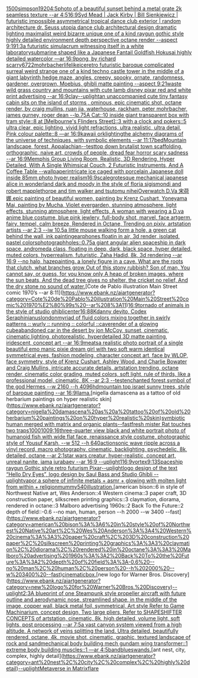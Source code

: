 [1500](https://www.ebank.nz/aiartgenerator?category=1500)[simpson](https://www.ebank.nz/aiartgenerator?category=simpson)[1920](https://www.ebank.nz/aiartgenerator?category=1920)[4:5](https://www.ebank.nz/aiartgenerator?category=4%3A5)[photo of a beautiful sunset behind a metal grate 2k seamless texture --ar 4:5](https://www.ebank.nz/aiartgenerator?category=photo%20of%20a%20beautiful%20sunset%20behind%20a%20metal%20grate%202k%20seamless%20texture%20--ar%204%3A5)[16:9](https://www.ebank.nz/aiartgenerator?category=16%3A9)[Syd Mead | Jack Kirby | Bill Sienkiewicz | futuristic impossible asymmetrical tropical dance club exterior | random architecture dr. Seuss utopia dance club architectural design dramatic lighting maximalist weird bizarre unique one of a kind raygun gothic style highly detailed environment depth perspective octane render --aspect 9:19](https://www.ebank.nz/aiartgenerator?category=Syd%20Mead%20%7C%20Jack%20Kirby%20%7C%20Bill%20Sienkiewicz%20%7C%20futuristic%20impossible%20asymmetrical%20tropical%20dance%20club%20exterior%20%7C%20random%20architecture%20dr.%20Seuss%20utopia%20dance%20club%20architectural%20design%20dramatic%20lighting%20maximalist%20weird%20bizarre%20unique%20one%20of%20a%20kind%20raygun%20gothic%20style%20highly%20detailed%20environment%20depth%20perspective%20octane%20render%20--aspect%209%3A19)[1:3](https://www.ebank.nz/aiartgenerator?category=1%3A3)[a futuristic simulacrum witnessing itself in a white laboratory](https://www.ebank.nz/aiartgenerator?category=a%20futuristic%20simulacrum%20witnessing%20itself%20in%20a%20white%20laboratory)[submarine shaped like a Japanese Fantail Goldfish Hokusai highly detailed watercolor —ar 16:9](https://www.ebank.nz/aiartgenerator?category=submarine%20shaped%20like%20a%20Japanese%20Fantail%20Goldfish%20Hokusai%20highly%20detailed%20watercolor%20%E2%80%94ar%2016%3A9)[pong, by richard scarry](https://www.ebank.nz/aiartgenerator?category=pong%2C%20by%20richard%20scarry)[6722](https://www.ebank.nz/aiartgenerator?category=6722)[mohrbacher](https://www.ebank.nz/aiartgenerator?category=mohrbacher)[lifelike](https://www.ebank.nz/aiartgenerator?category=lifelike)[ice](https://www.ebank.nz/aiartgenerator?category=ice)[retro futuristic baroque complicated surreal weird strange one of a kind techno castle tower in the middle of a giant labyrinth hedge maze, angles, creepy, spooky, ornate, randomness, gardener, overgrown, Moebius, ghibli matte painting --aspect 9:21](https://www.ebank.nz/aiartgenerator?category=retro%20futuristic%20baroque%20complicated%20surreal%20weird%20strange%20one%20of%20a%20kind%20techno%20castle%20tower%20in%20the%20middle%20of%20a%20giant%20labyrinth%20hedge%20maze%2C%20angles%2C%20creepy%2C%20spooky%2C%20ornate%2C%20randomness%2C%20gardener%2C%20overgrown%2C%20Moebius%2C%20ghibli%20matte%20painting%20--aspect%209%3A21)[waste wild grass country and mountains with cute  lamb disney pixar red and white print advertising --ar 16:9](https://www.ebank.nz/aiartgenerator?category=waste%20wild%20grass%20country%20and%20mountains%20with%20cute%20%20lamb%20disney%20pixar%20red%20and%20white%20print%20advertising%20--ar%2016%3A9)[clay](https://www.ebank.nz/aiartgenerator?category=clay)[--uplight](https://www.ebank.nz/aiartgenerator?category=--uplight)[an unaccompanied cute tiny fantasy cabin sits on the island of storms , ominous, epic cinematic shot, octane render, by craig mullins, ruan jia, waterhouse, rackham, peter mohrbacher, james gurney, roger dean --lp](https://www.ebank.nz/aiartgenerator?category=an%20unaccompanied%20cute%20tiny%20fantasy%20cabin%20sits%20on%20the%20island%20of%20storms%20%2C%20ominous%2C%20epic%20cinematic%20shot%2C%20octane%20render%2C%20by%20craig%20mullins%2C%20ruan%20jia%2C%20waterhouse%2C%20rackham%2C%20peter%20mohrbacher%2C%20james%20gurney%2C%20roger%20dean%20--lp)[.75](https://www.ebank.nz/aiartgenerator?category=.75)[A Cat::10 inside giant transparent box with tram style::8 at [Melbourne's Flinders Street]::3 with a clock and pokers::5 ultra clear, epic lighting, vivid light refractions, ultra realistic, ultra detail, Pink colour palette::8 —ar 16:9](https://www.ebank.nz/aiartgenerator?category=A%20Cat%3A%3A10%20inside%20giant%20transparent%20box%20with%20tram%20style%3A%3A8%20at%20%5BMelbourne%27s%20Flinders%20Street%5D%3A%3A3%20with%20a%20clock%20and%20pokers%3A%3A5%20ultra%20clear%2C%20epic%20lighting%2C%20vivid%20light%20refractions%2C%20ultra%20realistic%2C%20ultra%20detail%2C%20Pink%20colour%20palette%3A%3A8%20%E2%80%94ar%2016%3A9)[kawaii ork](https://www.ebank.nz/aiartgenerator?category=kawaii%20ork)[](https://www.ebank.nz/aiartgenerator?category=)[lighting](https://www.ebank.nz/aiartgenerator?category=lighting)[the alchemy diagrams of the universe of techniques, with symbolic elements --ar 11:17](https://www.ebank.nz/aiartgenerator?category=the%20alchemy%20diagrams%20of%20the%20universe%20of%20techniques%2C%20with%20symbolic%20elements%20--ar%2011%3A17)[bed](https://www.ebank.nz/aiartgenerator?category=bed)[Mountain landscape, forest, Appalachian](https://www.ebank.nz/aiartgenerator?category=Mountain%20landscape%2C%20forest%2C%20Appalachian)[--test](https://www.ebank.nz/aiartgenerator?category=--test)[top down brutalist town scaffolding, orthographic, naive art, crowds of people, dread fear horror scary sadness --ar 16:9](https://www.ebank.nz/aiartgenerator?category=top%20down%20brutalist%20town%20scaffolding%2C%20orthographic%2C%20naive%20art%2C%20crowds%20of%20people%2C%20dread%20fear%20horror%20scary%20sadness%20--ar%2016%3A9)[Memphis Group Living Room, Realistic, 3D Rendering, Hyper Detailed, With A Single Whimsical Couch, 2 Futuristic Instruments, And A Coffee Table --wallpaper](https://www.ebank.nz/aiartgenerator?category=Memphis%20Group%20Living%20Room%2C%20Realistic%2C%203D%20Rendering%2C%20Hyper%20Detailed%2C%20With%20A%20Single%20Whimsical%20Couch%2C%202%20Futuristic%20Instruments%2C%20And%20A%20Coffee%20Table%20--wallpaper)[intricate ice caged with porcelain Japanese doll inside 85mm photo hyper realism](https://www.ebank.nz/aiartgenerator?category=intricate%20ice%20caged%20with%20porcelain%20Japanese%20doll%20inside%2085mm%20photo%20hyper%20realism)[16:9](https://www.ebank.nz/aiartgenerator?category=16%3A9)[scale](https://www.ebank.nz/aiartgenerator?category=scale)[grotesque mechanical japanese alice in wonderland dark and moody in the style of floria sigismondi and robert mapplethorpe and tim walker and tsutomu nihei](https://www.ebank.nz/aiartgenerator?category=grotesque%20mechanical%20japanese%20alice%20in%20wonderland%20dark%20and%20moody%20in%20the%20style%20of%20floria%20sigismondi%20and%20robert%20mapplethorpe%20and%20tim%20walker%20and%20tsutomu%20nihei)[Overwatch D.Va 宋荷娜,epic painting of beautiful women, painting by Krenz Cushart, Yoneyama Mai, painting by Mucha, Violet evergarden, stunning atmosphere, light effects, stunning atmosphere, light effects, A woman with wearing a D.va anime blue costume, blue pink jewlery, full-body shot, marvel, face artgerm, fairy, tempel, calm breeze, Rendered in Octane, Trending on pixiv, artstation artists --ar 2:3 --iw 1](https://www.ebank.nz/aiartgenerator?category=Overwatch%20D.Va%20%E5%AE%8B%E8%8D%B7%E5%A8%9C%2Cepic%20painting%20of%20beautiful%20women%2C%20painting%20by%20Krenz%20Cushart%2C%20Yoneyama%20Mai%2C%20painting%20by%20Mucha%2C%20Violet%20evergarden%2C%20stunning%20atmosphere%2C%20light%20effects%2C%20stunning%20atmosphere%2C%20light%20effects%2C%20A%20woman%20with%20wearing%20a%20D.va%20anime%20blue%20costume%2C%20blue%20pink%20jewlery%2C%20full-body%20shot%2C%20marvel%2C%20face%20artgerm%2C%20fairy%2C%20tempel%2C%20calm%20breeze%2C%20Rendered%20in%20Octane%2C%20Trending%20on%20pixiv%2C%20artstation%20artists%20--ar%202%3A3%20--iw%201)[0.5](https://www.ebank.nz/aiartgenerator?category=0.5)[a little mouse walking form a hole, a green cat behind the wall, ink painting](https://www.ebank.nz/aiartgenerator?category=a%20little%20mouse%20walking%20form%20a%20hole%2C%20a%20green%20cat%20behind%20the%20wall%2C%20ink%20painting)[earphones,floatin in air, 3d render, isolated, pastel colors](https://www.ebank.nz/aiartgenerator?category=earphones%2Cfloatin%20in%20air%2C%203d%20render%2C%20isolated%2C%20pastel%20colors)[photograph](https://www.ebank.nz/aiartgenerator?category=photograph)[holes](https://www.ebank.nz/aiartgenerator?category=holes)[::0.75](https://www.ebank.nz/aiartgenerator?category=%3A%3A0.75)[a giant angular alien spaceship in dark space, andromeda class, floating in deep, dark, black space, hyper detailed, muted colors, hyperrealism, futuristic, Zaha Hadid, 8k, 3d rendering --ar 16:9 --no halo, haze](https://www.ebank.nz/aiartgenerator?category=a%20giant%20angular%20alien%20spaceship%20in%20dark%20space%2C%20andromeda%20class%2C%20floating%20in%20deep%2C%20dark%2C%20black%20space%2C%20hyper%20detailed%2C%20muted%20colors%2C%20hyperrealism%2C%20futuristic%2C%20Zaha%20Hadid%2C%208k%2C%203d%20rendering%20--ar%2016%3A9%20--no%20halo%2C%20haze)[painting. a lonely figure in a cave. What are the roots that clutch, what branches grow Out of this stony rubbish? Son of man, You cannot say, or guess, for you know only A heap of broken images, where the sun beats, And the dead tree gives no shelter, the cricket no relief, And the dry stone no sound of water.](https://www.ebank.nz/aiartgenerator?category=painting.%20a%20lonely%20figure%20in%20a%20cave.%20What%20are%20the%20roots%20that%20clutch%2C%20what%20branches%20grow%20Out%20of%20this%20stony%20rubbish%3F%20Son%20of%20man%2C%20You%20cannot%20say%2C%20or%20guess%2C%20for%20you%20know%20only%20A%20heap%20of%20broken%20images%2C%20where%20the%20sun%20beats%2C%20And%20the%20dead%20tree%20gives%20no%20shelter%2C%20the%20cricket%20no%20relief%2C%20And%20the%20dry%20stone%20no%20sound%20of%20water.)[Cote de Pablo illustration Main Street comic 1970’s --ar 8:11](https://www.ebank.nz/aiartgenerator?category=Cote%20de%20Pablo%20illustration%20Main%20Street%20comic%201970%E2%80%99s%20--ar%208%3A11)[16:9](https://www.ebank.nz/aiartgenerator?category=16%3A9)[tornado of animals in the style of studio ghibli](https://www.ebank.nz/aiartgenerator?category=tornado%20of%20animals%20in%20the%20style%20of%20studio%20ghibli)[center](https://www.ebank.nz/aiartgenerator?category=center)[16:8](https://www.ebank.nz/aiartgenerator?category=16%3A8)[8K](https://www.ebank.nz/aiartgenerator?category=8K)[danny devito, Codex Seraphinianus](https://www.ebank.nz/aiartgenerator?category=danny%20devito%2C%20Codex%20Seraphinianus)[london](https://www.ebank.nz/aiartgenerator?category=london)[myriad of fluid colors mixing together in swirly patterns :: wurly :: running :: colorful ::](https://www.ebank.nz/aiartgenerator?category=myriad%20of%20fluid%20colors%20mixing%20together%20in%20swirly%20patterns%20%3A%3A%20wurly%20%3A%3A%20running%20%3A%3A%20colorful%20%3A%3A)[cave](https://www.ebank.nz/aiartgenerator?category=cave)[render of a glowing cube](https://www.ebank.nz/aiartgenerator?category=render%20of%20a%20glowing%20cube)[abandoned car in the desert by jon McCoy, sunset, cinematic, cinematic lighting, photorealistic, hyperdetailed 3D matte painting, iridescent, concept art --ar 16:9](https://www.ebank.nz/aiartgenerator?category=abandoned%20car%20in%20the%20desert%20by%20jon%20McCoy%2C%20sunset%2C%20cinematic%2C%20cinematic%20lighting%2C%20photorealistic%2C%20hyperdetailed%203D%20matte%20painting%2C%20iridescent%2C%20concept%20art%20--ar%2016%3A9)[meats](https://www.ebank.nz/aiartgenerator?category=meats)[a realistic photo portrait of a single beautiful emo manic pixie dream girl with two soft warm identical symmetrical eyes, fashion modeling, character concept art, face by WLOP, face symmetry, style of Krenz Cushart, Ashley Wood, and Charlie Bowater and Craig Mullins, intricate accurate details, artstation trending, octane render, cinematic color grading, muted colors, soft light, rule of thirds, like a professional model, cinematic, 8K --ar 2:3 --test](https://www.ebank.nz/aiartgenerator?category=a%20realistic%20photo%20portrait%20of%20a%20single%20beautiful%20emo%20manic%20pixie%20dream%20girl%20with%20two%20soft%20warm%20identical%20symmetrical%20eyes%2C%20fashion%20modeling%2C%20character%20concept%20art%2C%20face%20by%20WLOP%2C%20face%20symmetry%2C%20style%20of%20Krenz%20Cushart%2C%20Ashley%20Wood%2C%20and%20Charlie%20Bowater%20and%20Craig%20Mullins%2C%20intricate%20accurate%20details%2C%20artstation%20trending%2C%20octane%20render%2C%20cinematic%20color%20grading%2C%20muted%20colors%2C%20soft%20light%2C%20rule%20of%20thirds%2C%20like%20a%20professional%20model%2C%20cinematic%2C%208K%20--ar%202%3A3%20--test)[enchanted forest,symbol of the god Hermes --w 2160  --h 4096](https://www.ebank.nz/aiartgenerator?category=enchanted%20forest%2Csymbol%20of%20the%20god%20Hermes%20--w%202160%20%20--h%204096)[hd](https://www.ebank.nz/aiartgenerator?category=hd)[mountain top israel sunny trees, style of baroque painting --ar 16:9](https://www.ebank.nz/aiartgenerator?category=mountain%20top%20israel%20sunny%20trees%2C%20style%20of%20baroque%20painting%20--ar%2016%3A9)[llama.](https://www.ebank.nz/aiartgenerator?category=llama.)[nigella damascena as a tattoo of old herbarium paintings on hyper realistic skin](https://www.ebank.nz/aiartgenerator?category=nigella%20damascena%20as%20a%20tattoo%20of%20old%20herbarium%20paintings%20on%20hyper%20realistic%20skin)[symbiotic human merged with matrix and organic plants](https://www.ebank.nz/aiartgenerator?category=symbiotic%20human%20merged%20with%20matrix%20and%20organic%20plants)[--fast](https://www.ebank.nz/aiartgenerator?category=--fast)[fresh mister Rat touches two traps](https://www.ebank.nz/aiartgenerator?category=fresh%20mister%20Rat%20touches%20two%20traps)[1000100](https://www.ebank.nz/aiartgenerator?category=1000100)[9:16](https://www.ebank.nz/aiartgenerator?category=9%3A16)[three-quarter view black and white portrait photo of humanoid fish with wide flat face, renaissance style costume, photographic style of Yousuf Karsh, --w 512 --h 640](https://www.ebank.nz/aiartgenerator?category=three-quarter%20view%20black%20and%20white%20portrait%20photo%20of%20humanoid%20fish%20with%20wide%20flat%20face%2C%20renaissance%20style%20costume%2C%20photographic%20style%20of%20Yousuf%20Karsh%2C%20--w%20512%20--h%20640)[action](https://www.ebank.nz/aiartgenerator?category=action)[sonic wave ripple across a vinyl record, macro photography, cinematic, backlighting, psychedelic, 8k, detailed, octane --ar 2:1](https://www.ebank.nz/aiartgenerator?category=sonic%20wave%20ripple%20across%20a%20vinyl%20record%2C%20macro%20photography%2C%20cinematic%2C%20backlighting%2C%20psychedelic%2C%208k%2C%20detailed%2C%20octane%20--ar%202%3A1)[star wars creatur, hyper-realistic, concept art, unreal nanite, jama jurabaev --ar 16:9 --uplight](https://www.ebank.nz/aiartgenerator?category=star%20wars%20creatur%2C%20hyper-realistic%2C%20concept%20art%2C%20unreal%20nanite%2C%20jama%20jurabaev%20--ar%2016%3A9%20--uplight)[1](https://www.ebank.nz/aiartgenerator?category=1)[16:9](https://www.ebank.nz/aiartgenerator?category=16%3A9)[vortex](https://www.ebank.nz/aiartgenerator?category=vortex)[9:13](https://www.ebank.nz/aiartgenerator?category=9%3A13)[Spaceship raygun Gothic style retro futurism Pixar](https://www.ebank.nz/aiartgenerator?category=Spaceship%20raygun%20Gothic%20style%20retro%20futurism%20Pixar)[--uplight](https://www.ebank.nz/aiartgenerator?category=--uplight)[logo design of the text “Hello Dry Eyes”, logo design by Saul Bass and Studio Ghibli --uplight](https://www.ebank.nz/aiartgenerator?category=logo%20design%20of%20the%20text%20%E2%80%9CHello%20Dry%20Eyes%E2%80%9D%2C%20logo%20design%20by%20Saul%20Bass%20and%20Studio%20Ghibli%20--uplight)[vapor,](https://www.ebank.nz/aiartgenerator?category=vapor%2C)[a sphere of infinite metals + asmr + glowing with molten light from within + religion](https://www.ebank.nz/aiartgenerator?category=a%20sphere%20of%20infinite%20metals%20%2B%20asmr%20%2B%20glowing%20with%20molten%20light%20from%20within%20%2B%20religion)[mummy](https://www.ebank.nz/aiartgenerator?category=mummy)[540](https://www.ebank.nz/aiartgenerator?category=540)[illustration.](https://www.ebank.nz/aiartgenerator?category=illustration.)[american bison::6 in style of Northwest Native art, Wes Anderson::4 Western cinema::3 paper craft, 3D construction paper, silkscreen printing graphics::3 claymation, diorama, rendered in octane::3 Malboro advertising 1960s::2 Back To the Future::2 depth of field::-0.6 --no man, human, person --h 2000 --w 3400 --fast](https://www.ebank.nz/aiartgenerator?category=american%20bison%3A%3A6%20in%20style%20of%20Northwest%20Native%20art%2C%20Wes%20Anderson%3A%3A4%20Western%20cinema%3A%3A3%20paper%20craft%2C%203D%20construction%20paper%2C%20silkscreen%20printing%20graphics%3A%3A3%20claymation%2C%20diorama%2C%20rendered%20in%20octane%3A%3A3%20Malboro%20advertising%201960s%3A%3A2%20Back%20To%20the%20Future%3A%3A2%20depth%20of%20field%3A%3A-0.6%20--no%20man%2C%20human%2C%20person%20--h%202000%20--w%203400%20--fast)[cinematic](https://www.ebank.nz/aiartgenerator?category=cinematic)[box.](https://www.ebank.nz/aiartgenerator?category=box.)[new logo for Warner Bros. Discovery](https://www.ebank.nz/aiartgenerator?category=new%20logo%20for%20Warner%20Bros.%20Discovery)[--uplight](https://www.ebank.nz/aiartgenerator?category=--uplight)[2:3](https://www.ebank.nz/aiartgenerator?category=2%3A3)[A blueprint of one Steampunk style propeller aircraft with future outline and aerodynamic nose, streamlined shape, in the middle of the image,  copper wall, black metal foil, symmetrical,  Art style Refer to Game Machinarium.  concept design, Two large pliers, Refer to SHAPESHIFTER CONCEPTS  of artstation, cinematic,  8k, high detailed,  volume light,  soft lights,  post processing    --ar 7:5](https://www.ebank.nz/aiartgenerator?category=A%20blueprint%20of%20one%20Steampunk%20style%20propeller%20aircraft%20with%20future%20outline%20and%20aerodynamic%20nose%2C%20streamlined%20shape%2C%20in%20the%20middle%20of%20the%20image%2C%20%20copper%20wall%2C%20black%20metal%20foil%2C%20symmetrical%2C%20%20Art%20style%20Refer%20to%20Game%20Machinarium.%20%20concept%20design%2C%20Two%20large%20pliers%2C%20Refer%20to%20SHAPESHIFTER%20CONCEPTS%20%20of%20artstation%2C%20cinematic%2C%20%208k%2C%20high%20detailed%2C%20%20volume%20light%2C%20%20soft%20lights%2C%20%20post%20processing%20%20%20%20--ar%207%3A5)[a vast canyon system viewed from a high altitude.  A network of veins splitting the land.  Ultra detailed, beautifully rendered, octane, 4k, movie shot, cinematic, graphic, textured landscape of rock and sand](https://www.ebank.nz/aiartgenerator?category=a%20vast%20canyon%20system%20viewed%20from%20a%20high%20altitude.%20%20A%20network%20of%20veins%20splitting%20the%20land.%20%20Ultra%20detailed%2C%20beautifully%20rendered%2C%20octane%2C%204k%2C%20movie%20shot%2C%20cinematic%2C%20graphic%2C%20textured%20landscape%20of%20rock%20and%20sand)[mechanical body building mech gundam wing transformer::1 extreme body building muscles::1 —ar 4:5](https://www.ebank.nz/aiartgenerator?category=mechanical%20body%20building%20mech%20gundam%20wing%20transformer%3A%3A1%20extreme%20body%20building%20muscles%3A%3A1%20%E2%80%94ar%204%3A5)[band](https://www.ebank.nz/aiartgenerator?category=band)[blues](https://www.ebank.nz/aiartgenerator?category=blues)[wands.](https://www.ebank.nz/aiartgenerator?category=wands.)[ant nest, city, complex, highly detail](https://www.ebank.nz/aiartgenerator?category=ant%20nest%2C%20city%2C%20complex%2C%20highly%20detail)[--uplight](https://www.ebank.nz/aiartgenerator?category=--uplight)[Metaverse in Matrix](https://www.ebank.nz/aiartgenerator?category=Metaverse%20in%20Matrix)[flare](https://www.ebank.nz/aiartgenerator?category=flare)